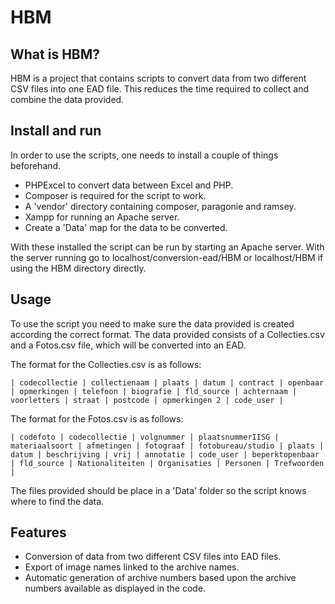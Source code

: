 # HBM

## What is HBM?
HBM is a project that contains scripts to convert data from two different CSV files into one EAD file.
This reduces the time required to collect and combine the data provided.

## Install and run
In order to use the scripts, one needs to install a couple of things beforehand.
* PHPExcel to convert data between Excel and PHP.
* Composer is required for the script to work.
* A 'vendor' directory containing composer, paragonie and ramsey.
* Xampp for running an Apache server.
* Create a 'Data' map for the data to be converted.

With these installed the script can be run by starting an Apache server. 
With the server running go to localhost/conversion-ead/HBM or localhost/HBM if using the HBM directory directly.

## Usage
To use the script you need to make sure the data provided is created according the correct format.
The data provided consists of a Collecties.csv and a Fotos.csv file, which will be converted into an EAD.

The format for the Collecties.csv is as follows:
```
| codecollectie | collectienaam | plaats | datum | contract | openbaar | opmerkingen | telefoon | biografie | fld_source | achternaam | voorletters | straat | postcode | opmerkingen 2 | code_user |
```
The format for the Fotos.csv is as follows:
```
| codefoto | codecollectie | volgnummer | plaatsnummerIISG | materiaalsoort | afmetingen | fotograaf | fotobureau/studio | plaats | datum | beschrijving | vrij | annotatie | code_user | beperktopenbaar | fld_source | Nationaliteiten | Organisaties | Personen | Trefwoorden |
```

The files provided should be place in a 'Data' folder so the script knows where to find the data.

## Features
* Conversion of data from two different CSV files into EAD files.
* Export of image names linked to the archive names.
* Automatic generation of archive numbers based upon the archive numbers available as displayed in the code.

